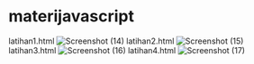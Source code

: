# materijavascript
latihan1.html
![Screenshot (14)](https://github.com/triiitannn/materijavascript/assets/132879876/3968e99d-bed9-421f-a282-d9c1c8d2bb03)
latihan2.html
![Screenshot (15)](https://github.com/triiitannn/materijavascript/assets/132879876/eaeb4aa6-ed24-46af-897a-6a07d62bbdbb)
latihan3.html
![Screenshot (16)](https://github.com/triiitannn/materijavascript/assets/132879876/692bdd07-e8fe-47ce-bb85-976a2063df95)
latihan4.html
![Screenshot (17)](https://github.com/triiitannn/materijavascript/assets/132879876/c6af9edc-f57f-4698-bf3f-2ef8950c696e)
